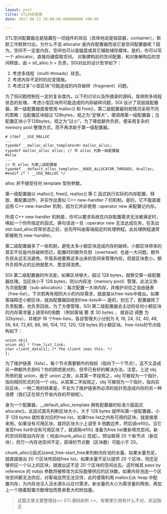 ```yaml
---
layout: post
title: STL内存管理
date: 2017-06-13 10:00:00.000000000 +09:00

---
```


STL空间配置器总是隐藏在一切组件的背后（具体地说是指容器，container），默默工作默默付出。为什么不说 allocator 是内存配置器而说它是空间配置器呢？因为，空间不一定是内存，空间也可以是磁盘或其它辅助储存媒体。是的，你可以写一个 allocator，直接向硬盘取空间。
对象建构前的空间配置，和对象解构后的空间释放，由 < stl_alloc.h > 负责，SGI对此的设计哲学如下：

 1. 考虑多线程（multi-threads）状态。
 2. 考虑内存不足时的应变措施。
 3. 考虑过多“小型区块”可能造成的内存破碎（fragment）问题。

为了将问题控制在一定的复杂度内，以下的讨论以及所摘录的源码，皆排除多线程状态的处理。
考虑小型区块所可能造成的内存破碎问题，SGI 设计了双层级配置器，第一级配置器直接使用 malloc() 和 free()，第二级配置器则视情况采用不同的策略：当配置区块超过 128bytes，视之为“足够大”，便调用第一级配置器；当配置区块小于128bytes，视之为“过小”，为了降低额外负担，便采用复杂的 memory pool 整理方式，而不再求助于第一级配置器。
```
# ifdef __USE_MALLOC
...
typedef __malloc_alloc_template<0> malloc_alloc;
typedef malloc_alloc alloc; // 令 alloc 为第一级配置器
#else
...
// 令 alloc 为第二级配置器
typedef __default_alloc_template<__NODE_ALLOCATOR_THREADS, 0>alloc;
#endif /* ! __USE_MALLOC */
```
alloc 并不接受任何 template 型别参数。

第一级配置器以 malloc(), free(), realloc() 等 C 函式执行实际的内存配置、释放、重配置动作，并实作出类似 C++ new-handler 7 的机制。是的，它不能直接运用 C++ new-handler 机制，因为它并非使用 ::operator new 来配置记内存。

所谓 C++ new handler 机制是，你可以要求系统在内存配置需求无法被满足时，唤起一个你所指定的函式。换句话说一旦 ::operator new 无法达成任务，在丢出std::bad_alloc异常状态之前，会先呼叫由客端指定的处理例程。此处理例程通常即被称为 new-handler。

第二级配置器多了一些机制，避免太多小额区块造成内存的破碎。小额区块带来的其实不仅是内存破碎而已，配置时的额外负担（overhead）也是一大问题。额外负担永远无法避免，毕竟系统要靠这多出来的空间来管理内存。但是区块愈小，额外负担所占的比例就愈大、愈显得浪费。

SGI 第二级配置器的作法是，如果区块够大，超过 128 bytes，就移交第一级配置器处理。当区块小于 128 bytes，则以内存池（memory pool）管理，此法又称为次层配置（sub-allocation）：每次配置一大块内存，并维护对应之自由链表（free-list）。下次若再有相同大小的内存需求，就直接从free-lists中拨出。如果客端释还小额区块，就由配置器回收到free-lists中— 是的，别忘了，配置器除了负责配置，也负责回收。为了方便管理，SGI 第二级配置器会主动将任何小额区块的内存需求量上调至8的倍数 （例如客端 要 求 30 bytes ， 就自动 调整 为 32bytes），并维护 16 个free-lists，各自管理大小分别为 8, 16, 24, 32, 40, 48, 56, 64, 72,80, 88, 96, 104, 112, 120, 128 bytes 的小额区块。free-lists的节点结构如下：

```
union obj{
union obj * free_list_link;
char client_data[1]; /* The client sees this. */
};
```

为了维护链表（lists），每个节点需要额外的指标（指向下一个节点），这不又造成另㆒种额外负担吗？你的顾虑是对的，但早已有好的解决办法。注意，上述 obj 所用的是 union，由于 union 之故，从其第一字段观之，obj 可被视为一个指针，指向相同形式的另一个 obj。从其第二字段观之，obj 可被视为一个指针，指向实际区块，一物二用的结果是，不会为了维护链表所必须的指针而造成内存的另一种浪费（我们正在努力节省内存的开销呢）。

身为一个配置器，__default_alloc_template 拥有配置器的标准介面函式allocate()。此函式首先判断区块大小，大于 128 bytes 就呼叫第一级配置器，小于 128 bytes 就检查对应的free list。如果free list之内有可用的区块，就直接拿来用，如果没有可用区块，就将区块大小上调至 8 倍数边界，然后调refill()。当它发现free list中没有可用区块了，就调用refill() 准备为free list重新填充空间。新的空间将取自内存池（ 经由chunk_alloc() 完成）。预设取得 20 个新节点（新区块），但万一内存池空间不足，获得的节点数（区块数）可能小于 20。

chunk_alloc()函式以end_free-start_free来判断内存池的水量。如果水量充足，就直接拨出 20 个区块传回给free list。如果水量不足以提供 20 个区块，但还足够供应一个以上的区块，就拨出这不足 20 个区块的空间出去。这时候其 pass by reference 的 nobjs 参数将被修改为实际能够供应的区块数。如果内存池连一个区块空间都无法供应，对客端显然无法交待，此时便需利用 malloc()从 heap 中配置内存，为内存池注入活水源头以应付需求。新水量的大小为需求量的两倍，再加上一个随着配置次数增加而愈来愈大的附加量。
 >这篇文章主要整理自<< STL源码剖析 >>，有哪里引用有什么不对，欢迎指正


